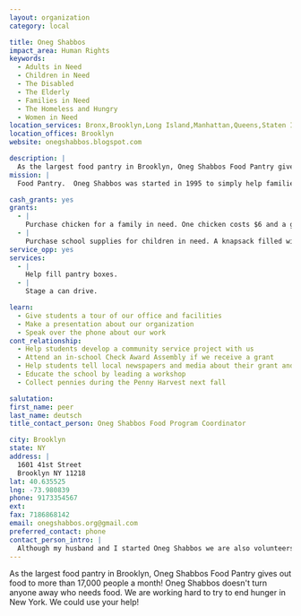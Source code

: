 ```yaml
---
layout: organization
category: local

title: Oneg Shabbos
impact_area: Human Rights
keywords: 
  - Adults in Need
  - Children in Need
  - The Disabled
  - The Elderly
  - Families in Need
  - The Homeless and Hungry
  - Women in Need
location_services: Bronx,Brooklyn,Long Island,Manhattan,Queens,Staten Island,Greater New York
location_offices: Brooklyn
website: onegshabbos.blogspot.com

description: |
  As the largest food pantry in Brooklyn, Oneg Shabbos Food Pantry gives out food to more than 17,000 people a month! Oneg Shabbos doesn't turn anyone away who needs food. We are working hard to try to end hunger in New York. We could use your help!
mission: |
  Food Pantry.  Oneg Shabbos was started in 1995 to simply help families who were struggling. In December 1995 we started providing 6 families with food on a weekly basis and today it is close to 1000 families per week. Pesach of '07 Oneg Shabbos provided food to over 3000 families.

cash_grants: yes
grants: 
  - |
    Purchase chicken for a family in need. One chicken costs $6 and a grant of $1000 will allow us to buy chickens for 166 families.
  - |
    Purchase school supplies for children in need. A knapsack filled with school supplies costs $20. A grant of $1000 will allow us to buy knapsacks and school supplies for 50 children.
service_opp: yes
services: 
  - |
    Help fill pantry boxes. 
  - |
    Stage a can drive.

learn: 
  - Give students a tour of our office and facilities
  - Make a presentation about our organization
  - Speak over the phone about our work
cont_relationship: 
  - Help students develop a community service project with us
  - Attend an in-school Check Award Assembly if we receive a grant
  - Help students tell local newspapers and media about their grant and/or project with us
  - Educate the school by leading a workshop
  - Collect pennies during the Penny Harvest next fall

salutation: 
first_name: peer
last_name: deutsch
title_contact_person: Oneg Shabbos Food Program Coordinator

city: Brooklyn
state: NY
address: |
  1601 41st Street     
  Brooklyn NY 11218
lat: 40.635525
lng: -73.980839
phone: 9173354567
ext: 
fax: 7186868142
email: onegshabbos.org@gmail.com
preferred_contact: phone
contact_person_intro: |
  Although my husband and I started Oneg Shabbos we are also volunteers at Oneg Shabbos. My job is to make sure food is ordered, delivered and prepared for distribution to the hundreds of families who come to pick up food.
---
```

As the largest food pantry in Brooklyn, Oneg Shabbos Food Pantry gives out food to more than 17,000 people a month! Oneg Shabbos doesn't turn anyone away who needs food. We are working hard to try to end hunger in New York. We could use your help!